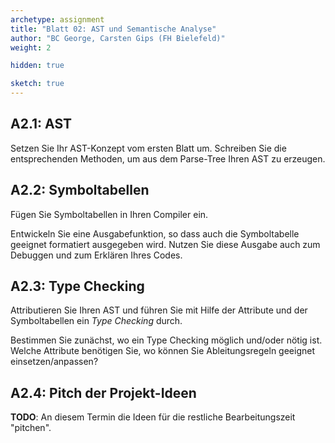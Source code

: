```yaml
---
archetype: assignment
title: "Blatt 02: AST und Semantische Analyse"
author: "BC George, Carsten Gips (FH Bielefeld)"
weight: 2

hidden: true

sketch: true
---
```



## A2.1: AST

Setzen Sie Ihr AST-Konzept vom ersten Blatt um. Schreiben Sie die entsprechenden
Methoden, um aus dem Parse-Tree Ihren AST zu erzeugen.


## A2.2: Symboltabellen

Fügen Sie Symboltabellen in Ihren Compiler ein.

Entwickeln Sie eine Ausgabefunktion, so dass auch die Symboltabelle geeignet
formatiert ausgegeben wird. Nutzen Sie diese Ausgabe auch zum Debuggen und
zum Erklären Ihres Codes.


## A2.3: Type Checking

Attributieren Sie Ihren AST und führen Sie mit Hilfe der Attribute und der
Symboltabellen ein _Type Checking_ durch.

Bestimmen Sie zunächst, wo ein Type Checking möglich und/oder nötig ist. Welche
Attribute benötigen Sie, wo können Sie Ableitungsregeln geeignet einsetzen/anpassen?

<!-- TODO Macht das hier überhaupt Sinn? Sieht man das nicht erst zur Laufzeit => Interpreter? -->
<!-- TODO Abstimmung mit Florian/Sebastian/Michael -->


## A2.4: Pitch der Projekt-Ideen

**TODO**: An diesem Termin die Ideen für die restliche Bearbeitungszeit "pitchen".
